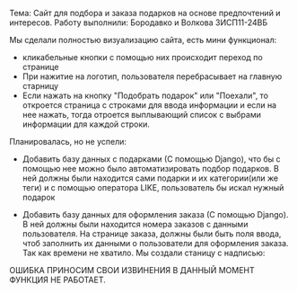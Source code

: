 Тема: Сайт для подбора и заказа подарков на основе предпочтений и интересов.
Работу выполнили: Бородавко и Волкова 3ИСП11-24ВБ

Мы сделали полностью визуализацию сайта, есть мини функционал: 
- кликабельные кнопки с помощью них происходит переход по странице
- При нажитие на логотип, пользователя перебрасывает на главную старницу
- Если нажать на кнопку "Подобрать подарок" или "Поехали", то откроется
страница с строками для ввода информации и если на нее нажать, тогда отроется
выплывающий список с выбрами информации для каждой строки.

Планировалась, но не успели:
- Добавить базу данных с подарками (С помощью Django), что бы с помощью нее
можно было автоматизировать подбор подарков. В ней должны были находится сами
подарки и их категории(или же теги) и с помощью оператора LIKE, пользователь
бы искал нужный подарок

- Добавить базу данных для оформления заказа (С помощью Django).
В ней должны были находится номера заказов с данными пользователя.
На странице заказа, должны были быть поля ввода, чтоб заполнить
их данными о пользователи для оформления заказа.
Так как времени не хватило. Мы создали станицу с надписью:

ОШИБКА ПРИНОСИМ СВОИ ИЗВИНЕНИЯ В ДАННЫЙ МОМЕНТ ФУНКЦИЯ НЕ РАБОТАЕТ.
